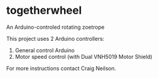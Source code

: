 # togetherwheel
An Arduino-controled rotating zoetrope

This project uses 2 Arduino controllers:
1. General control Arduino
2. Motor speed control (with Dual VNH5019 Motor Shield)

For more instructions contact Craig Neilson.
